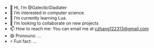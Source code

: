 - 👋 Hi, I’m @GalecticGladiater
- 👀 I’m interested in computer science.
- 🌱 I’m currently learning Lua.
- 💞️ I’m looking to collaborate on new projects
- 📫 How to reach me: You can email me at czhang122313@gmail.com
- 😄 Pronouns: ...
- ⚡ Fun fact: ...

<!---
GalecticGladiater/GalecticGladiater is a ✨ special ✨ repository because its `README.md` (this file) appears on your GitHub profile.
You can click the Preview link to take a look at your changes.
--->
